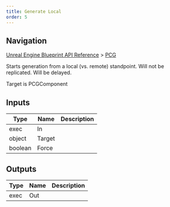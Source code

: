 ```yaml
---
title: Generate Local
order: 5
---
```

## Navigation

[Unreal Engine Blueprint API Reference](https://dev.epicgames.com/documentation/en-us/unreal-engine/BlueprintAPI) > [PCG](https://dev.epicgames.com/documentation/en-us/unreal-engine/BlueprintAPI/PCG)

Starts generation from a local (vs. remote) standpoint. Will not be replicated. Will be delayed.

Target is PCGComponent

## Inputs

| Type | Name | Description |
| --- | --- | --- |
| exec | In |  |
| object | Target |  |
| boolean | Force |  |

## Outputs

| Type | Name | Description |
| --- | --- | --- |
| exec | Out |  |
